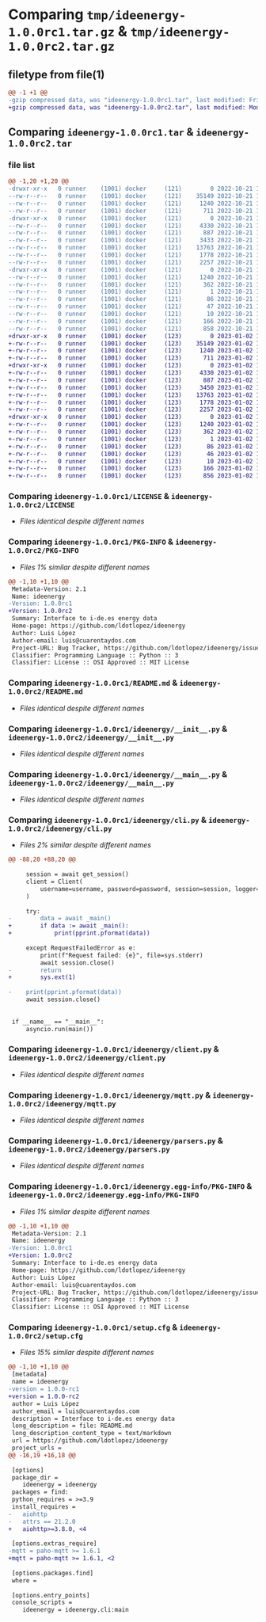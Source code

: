 # Comparing `tmp/ideenergy-1.0.0rc1.tar.gz` & `tmp/ideenergy-1.0.0rc2.tar.gz`

## filetype from file(1)

```diff
@@ -1 +1 @@
-gzip compressed data, was "ideenergy-1.0.0rc1.tar", last modified: Fri Oct 21 18:30:43 2022, max compression
+gzip compressed data, was "ideenergy-1.0.0rc2.tar", last modified: Mon Jan  2 16:57:36 2023, max compression
```

## Comparing `ideenergy-1.0.0rc1.tar` & `ideenergy-1.0.0rc2.tar`

### file list

```diff
@@ -1,20 +1,20 @@
-drwxr-xr-x   0 runner    (1001) docker     (121)        0 2022-10-21 18:30:43.791932 ideenergy-1.0.0rc1/
--rw-r--r--   0 runner    (1001) docker     (121)    35149 2022-10-21 18:30:33.000000 ideenergy-1.0.0rc1/LICENSE
--rw-r--r--   0 runner    (1001) docker     (121)     1240 2022-10-21 18:30:43.791932 ideenergy-1.0.0rc1/PKG-INFO
--rw-r--r--   0 runner    (1001) docker     (121)      711 2022-10-21 18:30:33.000000 ideenergy-1.0.0rc1/README.md
-drwxr-xr-x   0 runner    (1001) docker     (121)        0 2022-10-21 18:30:43.791932 ideenergy-1.0.0rc1/ideenergy/
--rw-r--r--   0 runner    (1001) docker     (121)     4330 2022-10-21 18:30:33.000000 ideenergy-1.0.0rc1/ideenergy/__init__.py
--rw-r--r--   0 runner    (1001) docker     (121)      887 2022-10-21 18:30:33.000000 ideenergy-1.0.0rc1/ideenergy/__main__.py
--rw-r--r--   0 runner    (1001) docker     (121)     3433 2022-10-21 18:30:33.000000 ideenergy-1.0.0rc1/ideenergy/cli.py
--rw-r--r--   0 runner    (1001) docker     (121)    13763 2022-10-21 18:30:33.000000 ideenergy-1.0.0rc1/ideenergy/client.py
--rw-r--r--   0 runner    (1001) docker     (121)     1778 2022-10-21 18:30:33.000000 ideenergy-1.0.0rc1/ideenergy/mqtt.py
--rw-r--r--   0 runner    (1001) docker     (121)     2257 2022-10-21 18:30:33.000000 ideenergy-1.0.0rc1/ideenergy/parsers.py
-drwxr-xr-x   0 runner    (1001) docker     (121)        0 2022-10-21 18:30:43.791932 ideenergy-1.0.0rc1/ideenergy.egg-info/
--rw-r--r--   0 runner    (1001) docker     (121)     1240 2022-10-21 18:30:43.000000 ideenergy-1.0.0rc1/ideenergy.egg-info/PKG-INFO
--rw-r--r--   0 runner    (1001) docker     (121)      362 2022-10-21 18:30:43.000000 ideenergy-1.0.0rc1/ideenergy.egg-info/SOURCES.txt
--rw-r--r--   0 runner    (1001) docker     (121)        1 2022-10-21 18:30:43.000000 ideenergy-1.0.0rc1/ideenergy.egg-info/dependency_links.txt
--rw-r--r--   0 runner    (1001) docker     (121)       86 2022-10-21 18:30:43.000000 ideenergy-1.0.0rc1/ideenergy.egg-info/entry_points.txt
--rw-r--r--   0 runner    (1001) docker     (121)       47 2022-10-21 18:30:43.000000 ideenergy-1.0.0rc1/ideenergy.egg-info/requires.txt
--rw-r--r--   0 runner    (1001) docker     (121)       10 2022-10-21 18:30:43.000000 ideenergy-1.0.0rc1/ideenergy.egg-info/top_level.txt
--rw-r--r--   0 runner    (1001) docker     (121)      166 2022-10-21 18:30:33.000000 ideenergy-1.0.0rc1/pyproject.toml
--rw-r--r--   0 runner    (1001) docker     (121)      858 2022-10-21 18:30:43.791932 ideenergy-1.0.0rc1/setup.cfg
+drwxr-xr-x   0 runner    (1001) docker     (123)        0 2023-01-02 16:57:36.260704 ideenergy-1.0.0rc2/
+-rw-r--r--   0 runner    (1001) docker     (123)    35149 2023-01-02 16:57:26.000000 ideenergy-1.0.0rc2/LICENSE
+-rw-r--r--   0 runner    (1001) docker     (123)     1240 2023-01-02 16:57:36.260704 ideenergy-1.0.0rc2/PKG-INFO
+-rw-r--r--   0 runner    (1001) docker     (123)      711 2023-01-02 16:57:26.000000 ideenergy-1.0.0rc2/README.md
+drwxr-xr-x   0 runner    (1001) docker     (123)        0 2023-01-02 16:57:36.256704 ideenergy-1.0.0rc2/ideenergy/
+-rw-r--r--   0 runner    (1001) docker     (123)     4330 2023-01-02 16:57:26.000000 ideenergy-1.0.0rc2/ideenergy/__init__.py
+-rw-r--r--   0 runner    (1001) docker     (123)      887 2023-01-02 16:57:26.000000 ideenergy-1.0.0rc2/ideenergy/__main__.py
+-rw-r--r--   0 runner    (1001) docker     (123)     3450 2023-01-02 16:57:26.000000 ideenergy-1.0.0rc2/ideenergy/cli.py
+-rw-r--r--   0 runner    (1001) docker     (123)    13763 2023-01-02 16:57:26.000000 ideenergy-1.0.0rc2/ideenergy/client.py
+-rw-r--r--   0 runner    (1001) docker     (123)     1778 2023-01-02 16:57:26.000000 ideenergy-1.0.0rc2/ideenergy/mqtt.py
+-rw-r--r--   0 runner    (1001) docker     (123)     2257 2023-01-02 16:57:26.000000 ideenergy-1.0.0rc2/ideenergy/parsers.py
+drwxr-xr-x   0 runner    (1001) docker     (123)        0 2023-01-02 16:57:36.260704 ideenergy-1.0.0rc2/ideenergy.egg-info/
+-rw-r--r--   0 runner    (1001) docker     (123)     1240 2023-01-02 16:57:36.000000 ideenergy-1.0.0rc2/ideenergy.egg-info/PKG-INFO
+-rw-r--r--   0 runner    (1001) docker     (123)      362 2023-01-02 16:57:36.000000 ideenergy-1.0.0rc2/ideenergy.egg-info/SOURCES.txt
+-rw-r--r--   0 runner    (1001) docker     (123)        1 2023-01-02 16:57:36.000000 ideenergy-1.0.0rc2/ideenergy.egg-info/dependency_links.txt
+-rw-r--r--   0 runner    (1001) docker     (123)       86 2023-01-02 16:57:36.000000 ideenergy-1.0.0rc2/ideenergy.egg-info/entry_points.txt
+-rw-r--r--   0 runner    (1001) docker     (123)       46 2023-01-02 16:57:36.000000 ideenergy-1.0.0rc2/ideenergy.egg-info/requires.txt
+-rw-r--r--   0 runner    (1001) docker     (123)       10 2023-01-02 16:57:36.000000 ideenergy-1.0.0rc2/ideenergy.egg-info/top_level.txt
+-rw-r--r--   0 runner    (1001) docker     (123)      166 2023-01-02 16:57:26.000000 ideenergy-1.0.0rc2/pyproject.toml
+-rw-r--r--   0 runner    (1001) docker     (123)      856 2023-01-02 16:57:36.260704 ideenergy-1.0.0rc2/setup.cfg
```

### Comparing `ideenergy-1.0.0rc1/LICENSE` & `ideenergy-1.0.0rc2/LICENSE`

 * *Files identical despite different names*

### Comparing `ideenergy-1.0.0rc1/PKG-INFO` & `ideenergy-1.0.0rc2/PKG-INFO`

 * *Files 1% similar despite different names*

```diff
@@ -1,10 +1,10 @@
 Metadata-Version: 2.1
 Name: ideenergy
-Version: 1.0.0rc1
+Version: 1.0.0rc2
 Summary: Interface to i-de.es energy data
 Home-page: https://github.com/ldotlopez/ideenergy
 Author: Luis López
 Author-email: luis@cuarentaydos.com
 Project-URL: Bug Tracker, https://github.com/ldotlopez/ideenergy/issues
 Classifier: Programming Language :: Python :: 3
 Classifier: License :: OSI Approved :: MIT License
```

### Comparing `ideenergy-1.0.0rc1/README.md` & `ideenergy-1.0.0rc2/README.md`

 * *Files identical despite different names*

### Comparing `ideenergy-1.0.0rc1/ideenergy/__init__.py` & `ideenergy-1.0.0rc2/ideenergy/__init__.py`

 * *Files identical despite different names*

### Comparing `ideenergy-1.0.0rc1/ideenergy/__main__.py` & `ideenergy-1.0.0rc2/ideenergy/__main__.py`

 * *Files identical despite different names*

### Comparing `ideenergy-1.0.0rc1/ideenergy/cli.py` & `ideenergy-1.0.0rc2/ideenergy/cli.py`

 * *Files 2% similar despite different names*

```diff
@@ -88,20 +88,20 @@
 
     session = await get_session()
     client = Client(
         username=username, password=password, session=session, logger=logger
     )
 
     try:
-        data = await _main()
+        if data := await _main():
+            print(pprint.pformat(data))
 
     except RequestFailedError as e:
         print(f"Request failed: {e}", file=sys.stderr)
         await session.close()
-        return
+        sys.ext(1)
 
-    print(pprint.pformat(data))
     await session.close()
 
 
 if __name__ == "__main__":
     asyncio.run(main())
```

### Comparing `ideenergy-1.0.0rc1/ideenergy/client.py` & `ideenergy-1.0.0rc2/ideenergy/client.py`

 * *Files identical despite different names*

### Comparing `ideenergy-1.0.0rc1/ideenergy/mqtt.py` & `ideenergy-1.0.0rc2/ideenergy/mqtt.py`

 * *Files identical despite different names*

### Comparing `ideenergy-1.0.0rc1/ideenergy/parsers.py` & `ideenergy-1.0.0rc2/ideenergy/parsers.py`

 * *Files identical despite different names*

### Comparing `ideenergy-1.0.0rc1/ideenergy.egg-info/PKG-INFO` & `ideenergy-1.0.0rc2/ideenergy.egg-info/PKG-INFO`

 * *Files 1% similar despite different names*

```diff
@@ -1,10 +1,10 @@
 Metadata-Version: 2.1
 Name: ideenergy
-Version: 1.0.0rc1
+Version: 1.0.0rc2
 Summary: Interface to i-de.es energy data
 Home-page: https://github.com/ldotlopez/ideenergy
 Author: Luis López
 Author-email: luis@cuarentaydos.com
 Project-URL: Bug Tracker, https://github.com/ldotlopez/ideenergy/issues
 Classifier: Programming Language :: Python :: 3
 Classifier: License :: OSI Approved :: MIT License
```

### Comparing `ideenergy-1.0.0rc1/setup.cfg` & `ideenergy-1.0.0rc2/setup.cfg`

 * *Files 15% similar despite different names*

```diff
@@ -1,10 +1,10 @@
 [metadata]
 name = ideenergy
-version = 1.0.0-rc1
+version = 1.0.0-rc2
 author = Luis López
 author_email = luis@cuarentaydos.com
 description = Interface to i-de.es energy data
 long_description = file: README.md
 long_description_content_type = text/markdown
 url = https://github.com/ldotlopez/ideenergy
 project_urls = 
@@ -16,19 +16,18 @@
 
 [options]
 package_dir = 
 	ideenergy = ideenergy
 packages = find:
 python_requires = >=3.9
 install_requires = 
-	aiohttp
-	attrs == 21.2.0
+	aiohttp>=3.8.0, <4
 
 [options.extras_require]
-mqtt = paho-mqtt >= 1.6.1
+mqtt = paho-mqtt >= 1.6.1, <2
 
 [options.packages.find]
 where = 
 
 [options.entry_points]
 console_scripts = 
 	ideenergy = ideenergy.cli:main
```

